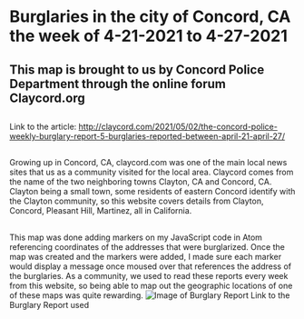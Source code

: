 # Burglaries in the city of Concord, CA the week of 4-21-2021 to 4-27-2021
## This map is brought to us by Concord Police Department through the online forum Claycord.org
##
  Link to the article: http://claycord.com/2021/05/02/the-concord-police-weekly-burglary-report-5-burglaries-reported-between-april-21-april-27/
  ##
  Growing up in Concord, CA, claycord.com was one of the main local news sites that us as a community visited for the local area. Claycord comes from the name of the two neighboring towns Clayton, CA and Concord, CA. Clayton being a small town, some residents of eastern Concord identify with the Clayton community, so this website covers details from Clayton, Concord, Pleasant Hill, Martinez, all in California.
  ##
 This map was done adding markers on my JavaScript code in Atom referencing coordinates of the addresses that were burglarized. Once the map was created and the markers were added, I made sure each marker would display a message once moused over that references the address of the burglaries. As a community, we used to read these reports every week from this website, so being able to map out the geographic locations of one of these maps was quite rewarding.
 ![Image of Burglary Report](http://claycord.com/wp-content/uploads/2021/05/burglaries.jpg)
Link to the Burglary Report used
